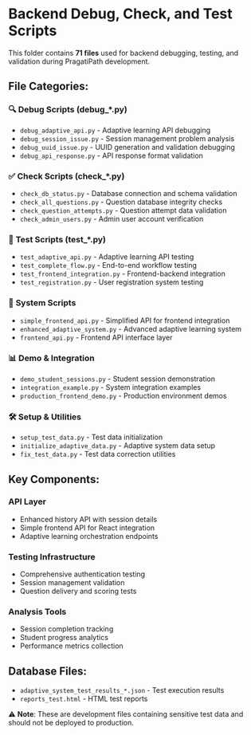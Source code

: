 # Backend Debug, Check, and Test Scripts

This folder contains **71 files** used for backend debugging, testing, and validation during PragatiPath development.

## File Categories:

### 🔍 **Debug Scripts** (debug_*.py)
- `debug_adaptive_api.py` - Adaptive learning API debugging
- `debug_session_issue.py` - Session management problem analysis  
- `debug_uuid_issue.py` - UUID generation and validation debugging
- `debug_api_response.py` - API response format validation

### ✅ **Check Scripts** (check_*.py)
- `check_db_status.py` - Database connection and schema validation
- `check_all_questions.py` - Question database integrity checks
- `check_question_attempts.py` - Question attempt data validation
- `check_admin_users.py` - Admin user account verification

### 🧪 **Test Scripts** (test_*.py)
- `test_adaptive_api.py` - Adaptive learning API testing
- `test_complete_flow.py` - End-to-end workflow testing  
- `test_frontend_integration.py` - Frontend-backend integration
- `test_registration.py` - User registration system testing

### 🔧 **System Scripts**
- `simple_frontend_api.py` - Simplified API for frontend integration
- `enhanced_adaptive_system.py` - Advanced adaptive learning system
- `frontend_api.py` - Frontend API interface layer

### 📊 **Demo & Integration**
- `demo_student_sessions.py` - Student session demonstration
- `integration_example.py` - System integration examples
- `production_frontend_demo.py` - Production environment demos

### 🛠️ **Setup & Utilities**
- `setup_test_data.py` - Test data initialization
- `initialize_adaptive_data.py` - Adaptive system data setup
- `fix_test_data.py` - Test data correction utilities

## Key Components:

### **API Layer**
- Enhanced history API with session details
- Simple frontend API for React integration
- Adaptive learning orchestration endpoints

### **Testing Infrastructure** 
- Comprehensive authentication testing
- Session management validation
- Question delivery and scoring tests

### **Analysis Tools**
- Session completion tracking  
- Student progress analytics
- Performance metrics collection

## Database Files:
- `adaptive_system_test_results_*.json` - Test execution results
- `reports_test.html` - HTML test reports

⚠️ **Note**: These are development files containing sensitive test data and should not be deployed to production.